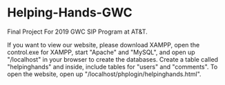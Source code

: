 # Helping-Hands-GWC
Final Project For 2019 GWC SIP Program at AT&T.

If you want to view our website, please download XAMPP, open the control.exe for XAMPP, start "Apache" and "MySQL",
and open up "/localhost" in your browser to create the databases.
Create a table called "helpinghands" and inside, include tables for "users" and "comments".
To open the website, open up "/localhost/phplogin/helpinghands.html".
